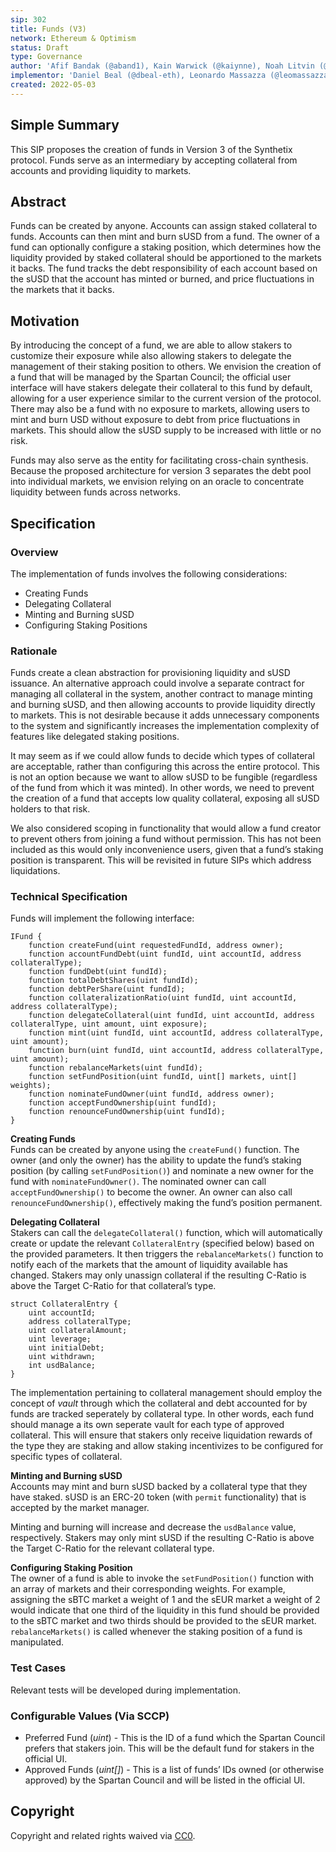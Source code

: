 ```yaml
---
sip: 302
title: Funds (V3)
network: Ethereum & Optimism
status: Draft
type: Governance
author: 'Afif Bandak (@aband1), Kain Warwick (@kaiynne), Noah Litvin (@noahlitvin)'
implementor: 'Daniel Beal (@dbeal-eth), Leonardo Massazza (@leomassazza), Alejandro Santander (@ajsantander)'
created: 2022-05-03
---
```


<!--You can leave these HTML comments in your merged SIP and delete the visible duplicate text guides, they will not appear and may be helpful to refer to if you edit it again. This is the suggested template for new SIPs. Note that an SIP number will be assigned by an editor. When opening a pull request to submit your SIP, please use an abbreviated title in the filename, `sip-draft_title_abbrev.md`. The title should be 44 characters or less.-->

## Simple Summary

<!--"If you can't explain it simply, you don't understand it well enough." Simply describe the outcome the proposed changes intends to achieve. This should be non-technical and accessible to a casual community member.-->

This SIP proposes the creation of funds in Version 3 of the Synthetix protocol. Funds serve as an intermediary by accepting collateral from accounts and providing liquidity to markets. 

## Abstract

<!--A short (~200 word) description of the proposed change, the abstract should clearly describe the proposed change. This is what *will* be done if the SIP is implemented, not *why* it should be done or *how* it will be done. If the SIP proposes deploying a new contract, write, "we propose to deploy a new contract that will do x".-->

Funds can be created by anyone. Accounts can assign staked collateral to funds. Accounts can then mint and burn sUSD from a fund. The owner of a fund can optionally configure a staking position, which determines how the liquidity provided by staked collateral should be apportioned to the markets it backs. The fund tracks the debt responsibility of each account based on the sUSD that the account has minted or burned, and price fluctuations in the markets that it backs.

## Motivation

<!--This is the problem statement. This is the *why* of the SIP. It should clearly explain *why* the current state of the protocol is inadequate.  It is critical that you explain *why* the change is needed, if the SIP proposes changing how something is calculated, you must address *why* the current calculation is innaccurate or wrong. This is not the place to describe how the SIP will address the issue!-->

By introducing the concept of a fund, we are able to allow stakers to customize their exposure while also allowing stakers to delegate the management of their staking position to others. We envision the creation of a fund that will be managed by the Spartan Council; the official user interface will have stakers delegate their collateral to this fund by default, allowing for a user experience similar to the current version of the protocol. There may also be a fund with no exposure to markets, allowing users to mint and burn USD without exposure to debt from price fluctuations in markets. This should allow the sUSD supply to be increased with little or no risk.

Funds may also serve as the entity for facilitating cross-chain synthesis. Because the proposed architecture for version 3 separates the debt pool into individual markets, we envision relying on an oracle to concentrate liquidity between funds across networks.

## Specification

<!--The specification should describe the syntax and semantics of any new feature, there are five sections
1. Overview
2. Rationale
3. Technical Specification
4. Test Cases
5. Configurable Values
-->

### Overview

<!--This is a high level overview of *how* the SIP will solve the problem. The overview should clearly describe how the new feature will be implemented.-->

The implementation of funds involves the following considerations:

- Creating Funds
- Delegating Collateral
- Minting and Burning sUSD
- Configuring Staking Positions

### Rationale

<!--This is where you explain the reasoning behind how you propose to solve the problem. Why did you propose to implement the change in this way, what were the considerations and trade-offs. The rationale fleshes out what motivated the design and why particular design decisions were made. It should describe alternate designs that were considered and related work. The rationale may also provide evidence of consensus within the community, and should discuss important objections or concerns raised during discussion.-->

Funds create a clean abstraction for provisioning liquidity and sUSD issuance. An alternative approach could involve a separate contract for managing all collateral in the system, another contract to manage minting and burning sUSD, and then allowing accounts to provide liquidity directly to markets. This is not desirable because it adds unnecessary components to the system and significantly increases the implementation complexity of features like delegated staking positions.

It may seem as if we could allow funds to decide which types of collateral are acceptable, rather than configuring this across the entire protocol. This is not an option because we want to allow sUSD to be fungible (regardless of the fund from which it was minted). In other words, we need to prevent the creation of a fund that accepts low quality collateral, exposing all sUSD holders to that risk.

We also considered scoping in functionality that would allow a fund creator to prevent others from joining a fund without permission. This has not been included as this would only inconvenience users, given that a fund’s staking position is transparent. This will be revisited in future SIPs which address liquidations.

### Technical Specification

<!--The technical specification should outline the public API of the changes proposed. That is, changes to any of the interfaces Synthetix currently exposes or the creations of new ones.-->

Funds will implement the following interface:

```solidity
IFund {
	function createFund(uint requestedFundId, address owner);
	function accountFundDebt(uint fundId, uint accountId, address collateralType);
	function fundDebt(uint fundId);
	function totalDebtShares(uint fundId);
	function debtPerShare(uint fundId);
	function collateralizationRatio(uint fundId, uint accountId, address collateralType);
	function delegateCollateral(uint fundId, uint accountId, address collateralType, uint amount, uint exposure);
	function mint(uint fundId, uint accountId, address collateralType, uint amount);
	function burn(uint fundId, uint accountId, address collateralType, uint amount);
	function rebalanceMarkets(uint fundId);
	function setFundPosition(uint fundId, uint[] markets, uint[] weights);
	function nominateFundOwner(uint fundId, address owner);
	function acceptFundOwnership(uint fundId);
	function renounceFundOwnership(uint fundId);
}
```

**Creating Funds**  
Funds can be created by anyone using the `createFund()` function. The owner (and only the owner) has the ability to update the fund’s staking position (by calling `setFundPosition()`) and nominate a new owner for the fund with `nominateFundOwner()`. The nominated owner can call `acceptFundOwnership()` to become the owner. An owner can also call `renounceFundOwnership()`, effectively making the fund’s position permanent.

**Delegating Collateral**  
Stakers can call the `delegateCollateral()` function, which will automatically create or update the relevant `CollateralEntry` (specified below) based on the provided parameters. It then triggers the `rebalanceMarkets()` function to notify each of the markets that the amount of liquidity available has changed. Stakers may only unassign collateral if the resulting C-Ratio is above the Target C-Ratio for that collateral’s type.

```solidity
struct CollateralEntry {
	uint accountId;
	address collateralType;
	uint collateralAmount;
	uint leverage;
	uint initialDebt;
	uint withdrawn;
	int usdBalance;
}
```

The implementation pertaining to collateral management should employ the concept of *vault* through which the collateral and debt accounted for by funds are tracked seperately by collateral type. In other words, each fund should manage a its own seperate vault for each type of approved collateral. This will ensure that stakers only receive liquidation rewards of the type they are staking and allow staking incentivizes to be configured for specific types of collateral.

**Minting and Burning sUSD**  
Accounts may mint and burn sUSD backed by a collateral type that they have staked. sUSD is an ERC-20 token (with `permit` functionality) that is accepted by the market manager.

Minting and burning will increase and decrease the `usdBalance` value, respectively. Stakers may only mint sUSD if the resulting C-Ratio is above the Target C-Ratio for the relevant collateral type.

**Configuring Staking Position**  
The owner of a fund is able to invoke the `setFundPosition()` function with an array of markets and their corresponding weights. For example, assigning the sBTC market a weight of 1 and the sEUR market a weight of 2 would indicate that one third of the liquidity in this fund should be provided to the sBTC market and two thirds should be provided to the sEUR market. `rebalanceMarkets()` is called whenever the staking position of a fund is manipulated.

### Test Cases

<!--Test cases for an implementation are mandatory for SIPs but can be included with the implementation..-->

Relevant tests will be developed during implementation.

### Configurable Values (Via SCCP)

<!--Please list all values configurable via SCCP under this implementation.-->

- Preferred Fund (*uint*) - This is the ID of a fund which the Spartan Council prefers that stakers join. This will be the default fund for stakers in the official UI.
- Approved Funds (*uint[]*) - This is a list of funds’ IDs owned (or otherwise approved) by the Spartan Council and will be listed in the official UI.

## Copyright

Copyright and related rights waived via [CC0](https://creativecommons.org/publicdomain/zero/1.0/).
